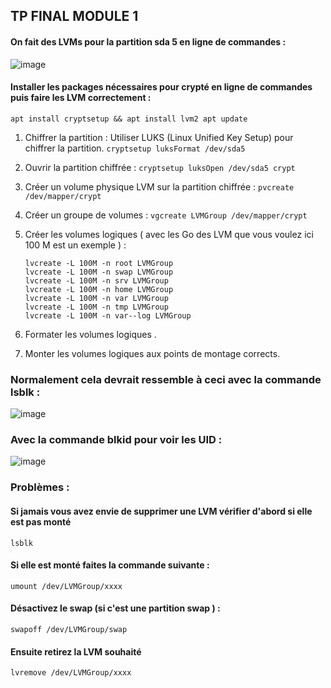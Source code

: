 ## TP FINAL MODULE 1

#### On fait des LVMs pour la partition sda 5 en ligne de commandes :

![image](https://github.com/user-attachments/assets/ffdb10c4-fb66-4fdb-8596-9254b447062a)


#### Installer les packages nécessaires pour crypté en ligne de commandes puis faire les LVM correctement :

`apt install cryptsetup && apt install lvm2
apt update`

1. Chiffrer la partition :
   Utiliser LUKS (Linux Unified Key Setup) pour chiffrer la partition. 
   `cryptsetup luksFormat /dev/sda5`

2. Ouvrir la partition chiffrée :
   `cryptsetup luksOpen /dev/sda5 crypt`

3. Créer un volume physique LVM sur la partition chiffrée :
   `pvcreate /dev/mapper/crypt`

4. Créer un groupe de volumes :
   `vgcreate LVMGroup /dev/mapper/crypt`

5. Créer les volumes logiques ( avec les Go des LVM que vous voulez ici 100 M est un exemple ) :
   ```
   lvcreate -L 100M -n root LVMGroup
   lvcreate -L 100M -n swap LVMGroup
   lvcreate -L 100M -n srv LVMGroup
   lvcreate -L 100M -n home LVMGroup
   lvcreate -L 100M -n var LVMGroup
   lvcreate -L 100M -n tmp LVMGroup
   lvcreate -L 100M -n var--log LVMGroup
   ```

7. Formater les volumes logiques .

8. Monter les volumes logiques aux points de montage corrects.

### Normalement cela devrait ressemble à ceci avec la commande lsblk :

 ![image](https://github.com/user-attachments/assets/d586204c-56d3-40e2-af0b-b9098903bf25)

### Avec la commande blkid pour voir les UID :

![image](https://github.com/user-attachments/assets/60aa0cf4-f282-47fe-b7cc-af83e2b45244)

### Problèmes :

#### Si jamais vous avez envie de supprimer une LVM vérifier d'abord si elle est pas monté

`lsblk`

#### Si elle est monté faites la commande suivante :

`umount /dev/LVMGroup/xxxx`

#### Désactivez le swap (si c'est une partition swap )  :

`swapoff /dev/LVMGroup/swap`

#### Ensuite retirez la LVM souhaité

`lvremove /dev/LVMGroup/xxxx`




